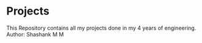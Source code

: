 # Projects
This Repository contains all my projects done in my 4 years of engineering. 
Author: Shashank M M
